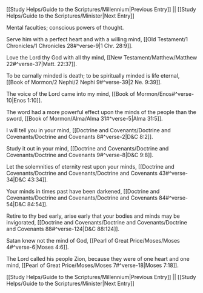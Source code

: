 [[Study Helps/Guide to the Scriptures/Millennium|Previous Entry]]  ||  [[Study Helps/Guide to the Scriptures/Minister|Next Entry]]

 Mental faculties; conscious powers of thought.

 Serve him with a perfect heart and with a willing mind, [[Old Testament/1 Chronicles/1 Chronicles 28#^verse-9|1 Chr. 28:9]].

 Love the Lord thy God with all thy mind, [[New Testament/Matthew/Matthew 22#^verse-37|Matt. 22:37]].

 To be carnally minded is death; to be spiritually minded is life eternal, [[Book of Mormon/2 Nephi/2 Nephi 9#^verse-39|2 Ne. 9:39]].

 The voice of the Lord came into my mind, [[Book of Mormon/Enos#^verse-10|Enos 1:10]].

 The word had a more powerful effect upon the minds of the people than the sword, [[Book of Mormon/Alma/Alma 31#^verse-5|Alma 31:5]].

 I will tell you in your mind, [[Doctrine and Covenants/Doctrine and Covenants/Doctrine and Covenants 8#^verse-2|D&C 8:2]].

 Study it out in your mind, [[Doctrine and Covenants/Doctrine and Covenants/Doctrine and Covenants 9#^verse-8|D&C 9:8]].

 Let the solemnities of eternity rest upon your minds, [[Doctrine and Covenants/Doctrine and Covenants/Doctrine and Covenants 43#^verse-34|D&C 43:34]].

 Your minds in times past have been darkened, [[Doctrine and Covenants/Doctrine and Covenants/Doctrine and Covenants 84#^verse-54|D&C 84:54]].

 Retire to thy bed early, arise early that your bodies and minds may be invigorated, [[Doctrine and Covenants/Doctrine and Covenants/Doctrine and Covenants 88#^verse-124|D&C 88:124]].

 Satan knew not the mind of God, [[Pearl of Great Price/Moses/Moses 4#^verse-6|Moses 4:6]].

 The Lord called his people Zion, because they were of one heart and one mind, [[Pearl of Great Price/Moses/Moses 7#^verse-18|Moses 7:18]].

[[Study Helps/Guide to the Scriptures/Millennium|Previous Entry]]  ||  [[Study Helps/Guide to the Scriptures/Minister|Next Entry]]